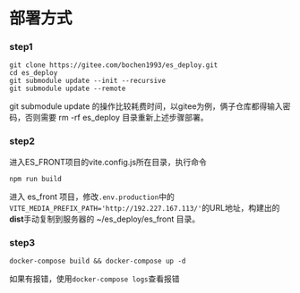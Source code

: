 
# 部署方式

### step1 

    git clone https://gitee.com/bochen1993/es_deploy.git
    cd es_deploy
    git submodule update --init --recursive
    git submodule update --remote

git submodule update 的操作比较耗费时间，以gitee为例，俩子仓库都得输入密码，否则需要 rm -rf es_deploy 目录重新上述步骤部署。

### step2

进入ES_FRONT项目的vite.config.js所在目录，执行命令
    
    npm run build

进入 es_front 项目，修改`.env.production`中的`VITE_MEDIA_PREFIX_PATH='http://192.227.167.113/'`的URL地址，构建出的**dist**手动复制到服务器的 ~/es_deploy/es_front 目录。

### step3

    docker-compose build && docker-compose up -d

如果有报错，使用`docker-compose logs`查看报错




